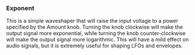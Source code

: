 ### Exponent
This is a simple waveshaper that will raise the input voltage to a power specified by the Amount knob. Turning the knob clockwise will make the output signal more exponential, while turning the knob counter-clockwise will make the output signal more logarithmic. This will have a mild effect on audio signals, but it is extremely useful for shaping LFOs and envelopes.